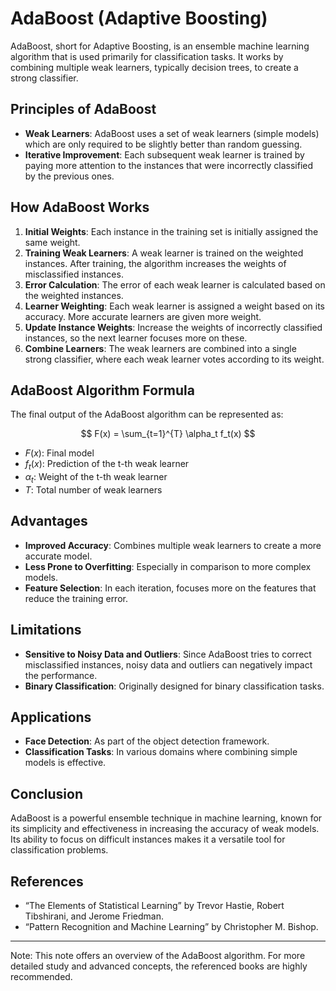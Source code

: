 # AdaBoost (Adaptive Boosting)

AdaBoost, short for Adaptive Boosting, is an ensemble machine learning algorithm that is used primarily for classification tasks. It works by combining multiple weak learners, typically decision trees, to create a strong classifier.

## Principles of AdaBoost

- **Weak Learners**: AdaBoost uses a set of weak learners (simple models) which are only required to be slightly better than random guessing.
- **Iterative Improvement**: Each subsequent weak learner is trained by paying more attention to the instances that were incorrectly classified by the previous ones.

## How AdaBoost Works

1. **Initial Weights**: Each instance in the training set is initially assigned the same weight.
2. **Training Weak Learners**: A weak learner is trained on the weighted instances. After training, the algorithm increases the weights of misclassified instances.
3. **Error Calculation**: The error of each weak learner is calculated based on the weighted instances.
4. **Learner Weighting**: Each weak learner is assigned a weight based on its accuracy. More accurate learners are given more weight.
5. **Update Instance Weights**: Increase the weights of incorrectly classified instances, so the next learner focuses more on these.
6. **Combine Learners**: The weak learners are combined into a single strong classifier, where each weak learner votes according to its weight.

## AdaBoost Algorithm Formula

The final output of the AdaBoost algorithm can be represented as:

$$ F(x) = \sum_{t=1}^{T} \alpha_t f_t(x) $$

- $F(x)$: Final model
- $f_t(x)$: Prediction of the t-th weak learner
- $\alpha_t$: Weight of the t-th weak learner
- $T$: Total number of weak learners

## Advantages

- **Improved Accuracy**: Combines multiple weak learners to create a more accurate model.
- **Less Prone to Overfitting**: Especially in comparison to more complex models.
- **Feature Selection**: In each iteration, focuses more on the features that reduce the training error.

## Limitations

- **Sensitive to Noisy Data and Outliers**: Since AdaBoost tries to correct misclassified instances, noisy data and outliers can negatively impact the performance.
- **Binary Classification**: Originally designed for binary classification tasks.

## Applications

- **Face Detection**: As part of the object detection framework.
- **Classification Tasks**: In various domains where combining simple models is effective.

## Conclusion

AdaBoost is a powerful ensemble technique in machine learning, known for its simplicity and effectiveness in increasing the accuracy of weak models. Its ability to focus on difficult instances makes it a versatile tool for classification problems.

## References

- “The Elements of Statistical Learning” by Trevor Hastie, Robert Tibshirani, and Jerome Friedman.
- “Pattern Recognition and Machine Learning” by Christopher M. Bishop.

---

Note: This note offers an overview of the AdaBoost algorithm. For more detailed study and advanced concepts, the referenced books are highly recommended.
